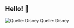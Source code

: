 ## Hello! 👋

<!--
**felixbarsch/felixbarsch** is a ✨ _special_ ✨ repository because its `README.md` (this file) appears on your GitHub profile.

Here are some ideas to get you started:

- 🔭 I’m currently working on ...
- 🌱 I’m currently learning ...
- 👯 I’m looking to collaborate on ...
- 🤔 I’m looking for help with ...
- 💬 Ask me about ...
- 📫 How to reach me: ...
- 😄 Pronouns: ...
- ⚡ Fun fact: ...
-->
![Quelle: Disney](https://scontent-muc2-1.xx.fbcdn.net/v/t39.30808-6/468927001_10160955122295954_3565313437944429041_n.jpg?_nc_cat=101&ccb=1-7&_nc_sid=9eae26&_nc_ohc=8XBq9gAoVTUQ7kNvwFIr07y&_nc_oc=Adl1Rw50ZbG3tUfBQMrsJNgU4J2fmOsEGFLgTuPemkCL0wv9aZhRKMP23uf2AknN9wQ&_nc_zt=23&_nc_ht=scontent-muc2-1.xx&_nc_gid=Wm0fidqZuIWLkd5CXDDkLA&oh=00_AfbTK5lgWiqDDXhUDrGnNkRU1ZgO61YyR7EehZPIYjpFRA&oe=68CEF094)
Quelle: Disney

